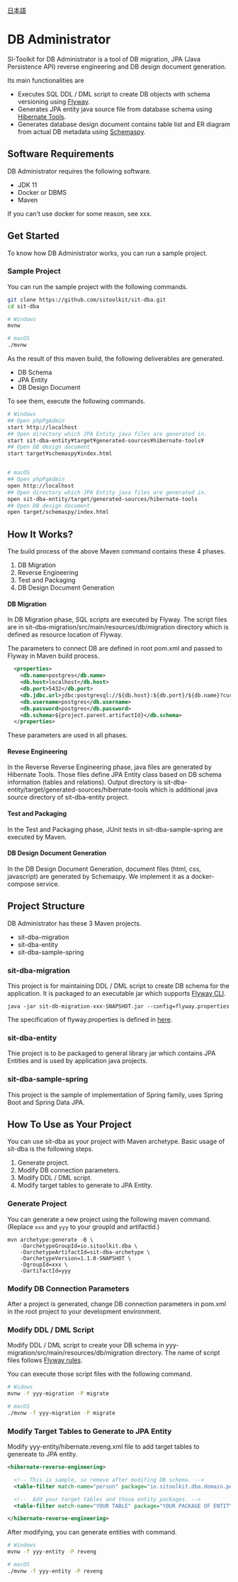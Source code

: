 [日本語](README_ja.md)

# DB Administrator

SI-Toolkit for DB Administrator is a tool of DB migration, JPA (Java Persistence API) reverse engineering and DB design document generation.

Its main functionalities are

- Executes SQL DDL / DML script to create DB objects with schema versioning using [Flyway](https://flywaydb.org/).
- Generates JPA entity java source file from database schema using [Hibernate Tools](https://hibernate.org/tools/).
- Generates database design document contains table list and ER diagram from actual DB metadata using [Schemaspy](http://schemaspy.org/).


## Software Requirements

DB Administrator requires the following software.

- JDK 11
- Docker or DBMS
- Maven

If you can't use docker for some reason, see xxx.

## Get Started

To know how DB Administrator works, you can run a sample project.

### Sample Project

You can run the sample project with the following commands.

```sh
git clone https://github.com/sitoolkit/sit-dba.git
cd sit-dba

# Windows
mvnw

# macOS
./mvnw
```

As the result of this maven build, the following deliverables are generated.

- DB Schema
- JPA Entity
- DB Design Document

To see them, execute the following commands.

```sh
# Windows
## Open phpPgAdmin
start http://localhost
## Open directory which JPA Entity java files are generated in.
start sit-dba-entity¥target¥generated-sources¥hibernate-tools¥
## Open DB design document
start target¥schemaspy¥index.html


# macOS
## Open phpPgAdmin
open http://localhost
## Open directory which JPA Entity java files are generated in.
open sit-dba-entity/target/generated-sources/hibernate-tools
## Open DB design document
open target/schemaspy/index.html
```


## How It Works?

The build process of the above Maven command contains these 4 phases.

1. DB Migration
2. Reverse Engineering
3. Test and Packaging
4. DB Design Document Generation


#### DB Migration

In DB Migration phase, SQL scripts are executed by Flyway. The script files are in sit-dba-migration/src/main/resources/db/migration directory which is defined as resource location of Flyway.

The parameters to connect DB are defined in root pom.xml and passed to Flyway in Maven build process.

```xml
  <properties>
    <db.name>postgres</db.name>
    <db.host>localhost</db.host>
    <db.port>5432</db.port>
    <db.jdbc.url>jdbc:postgresql://${db.host}:${db.port}/${db.name}?currentSchema=${db.schema}</db.jdbc.url>
    <db.username>postgres</db.username>
    <db.password>postgres</db.password>
    <db.schema>${project.parent.artifactId}</db.schema>
  </properties>
```

These parameters are used in all phases.

#### Revese Engineering

In the Reverse Reverse Engineering phase, java files are generated by Hibernate Tools. Those files define JPA Entity class based on DB schema information (tables and relations). Output directory is sit-dba-entity/target/generated-sources/hibernate-tools which is additional java source directory of sit-dba-entity project.

#### Test and Packaging

In the Test and Packaging phase, JUnit tests in sit-dba-sample-spring are executed by Maven.


#### DB Design Document Generation

In the DB Design Document Generation, document files (html, css, javascript) are generated by Schemaspy. We implement it as a docker-compose service.


## Project Structure

DB Administrator has these 3 Maven projects.

- sit-dba-migration
- sit-dba-entity
- sit-dba-sample-spring


### sit-dba-migration

This project is for maintaining DDL / DML script to create DB schema for the application. It is packaged to an executable jar which supports [Flyway CLI](https://flywaydb.org/documentation/commandline/). 

```
java -jar sit-db-migration-xxx-SNAPSHOT.jar --config=flyway.properties
```

The specification of flyway.properties is defined in [here](https://flywaydb.org/documentation/configfiles).

### sit-dba-entity

Thie project is to be packaged to general library jar which contains JPA Entities and is used by application java projects.

### sit-dba-sample-spring

This project is the sample of implementation of Spring family, uses Spring Boot and Spring Data JPA.

## How To Use as Your Project

You can use sit-dba as your project with Maven archetype.
Basic usage of sit-dba is the following steps.

1. Generate project.
2. Modify DB connection parameters.
3. Modify DDL / DML script.
4. Modify target tables to generate to JPA Entity.

### Generate Project

You can generate a new project using the following maven command.
(Replace `xxx` and `yyy` to your groupId and artifactId.)

```
mvn archetype:generate -B \
    -DarchetypeGroupId=io.sitoolkit.dba \
    -DarchetypeArtifactId=sit-dba-archetype \
    -DarchetypeVersion=1.1.0-SNAPSHOT \
    -DgroupId=xxx \
    -DartifactId=yyy
```


### Modify DB Connection Parameters

After a project is generated, change DB connection parameters in pom.xml in the root project to your development environment.


### Modify DDL / DML Script

Modify DDL / DML script to create your DB schema in yyy-migration/src/main/resources/db/migration directory.
The name of script files follows <a href="https://flywaydb.org/documentation/migrations#sql-based-migrations" target="sql-migration">Flyway rules</a>.


You can execute those script files with the following command. 

```sh
# Widows
mvnw -f yyy-migration -P migrate

# macOS
./mvnw -f yyy-migration -P migrate
```


### Modify Target Tables to Generate to JPA Entity

Modify yyy-entity/hibernate.reveng.xml file to add target tables to genereate to JPA entity.


```xml
<hibernate-reverse-engineering>

  <!-- This is sample, so remove after modifing DB schema. -->
  <table-filter match-name="person" package="io.sitoolkit.dba.domain.persion"></table-filter>

  <!--  Add your target tables and those entity packages. -->
  <table-filter match-name="YOUR TABLE" package="YOUR PACKAGE OF ENTITY CLASS"></table-filter>

</hibernate-reverse-engineering>
```

After modifying, you can generate entities with command.

```sh
# Windows
mvnw -f yyy-entity -P reveng

# macOS
./mvnw -f yyy-entity -P reveng
```